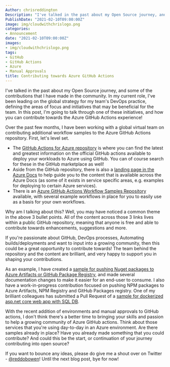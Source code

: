 ```yaml
---
Author: chrisreddington
Description: "I've talked in the past about my Open Source journey, and some of the contributions that I have made in the community. In my current role, I've been leading on the global strategy for my team's DevOps practice, defining the areas of focus and initiatives that may be beneficial for the team. In this post, I'm going to talk through one of these initiatives, and how you can contribute towards the Azure GitHub Actions experience!"
PublishDate: "2021-02-10T09:00:00Z"
image: img/cloudwithchrislogo.png
categories:
- Announcement
date: "2021-02-10T09:00:00Z"
images:
- img/cloudwithchrislogo.png
tags:
- GitHub
- GitHub Actions
- Azure
- Manual Approvals
title: Contributing towards Azure GitHub Actions
---
```

I've talked in the past about my Open Source journey, and some of the contributions that I have made in the community. In my current role, I've been leading on the global strategy for my team's DevOps practice, defining the areas of focus and initiatives that may be beneficial for the team. In this post, I'm going to talk through one of these initiatives, and how you can contribute towards the Azure GitHub Actions experience!

Over the past few months, I have been working with a global virtual team on contributing additional workflow samples to the Azure GitHub Actions repository. First, let's level set.

- The [GitHub Actions for Azure repository](https://github.com/Azure/actions) is where you can find the latest and greatest information on the official GitHub actions available to deploy your workloads to Azure using GitHub. You can of course search for these in the GitHub marketplace as well!
- Aside from the GitHub repository, there is also a [landing page in the Azure Docs](https://docs.microsoft.com/en-us/azure/developer/github/github-actions) to help guide you to the content that is available across the Azure Docs (as some of it exists in service specific areas, e.g. examples for deploying to certain Azure services).
- There is an [Azure GitHub Actions Workflow Samples Repository](https://github.com/Azure/actions-workflow-samples) available, with several example workflows in place for you to easily use as a basis for your own workflows.

Why am I talking about this? Well, you may have noticed a common theme in the above 3 bullet points. All of the content across those 3 links lives within a public GitHub repository, meaning that anyone is free and able to contribute towards enhancements, suggestions and more.

If you're passionate about GitHub, DevOps processes, Automating builds/deployments and want to input into a growing community, then this could be a great opportunity to contribute towards! The team behind the repository and the content are brilliant, and very happy to support you in shaping your contributions.

As an example, I have created a [sample for pushing Nuget packages to Azure Artifacts or GitHub Package Registry](https://github.com/Azure/actions-workflow-samples/blob/master/PackageManagement/nuget.yml), and made several documentation changes to make it easier for an end-user to consume. I also have a work-in-progress contribution focused on pushing NPM packages to Azure Artifacts, NPM Registry and GitHub Packages registry. One of my brilliant colleagues has submitted a Pull Request of a [sample for dockerized asp.net core web app with SQL DB](https://github.com/Azure/actions-workflow-samples/pull/58).

With the recent addition of environments and manual approvals to GitHub actions, I don't think there's a better time to bringing your skills and passion to help a growing community of Azure GitHub actions. Think about those services that you're using day-to-day in an Azure environment. Are there samples already in place? Have you already made something that you could contribute? And could this be the start, or continuation of your journey contributing into open source?

If you want to bounce any ideas, please do give me a shout over on Twitter - [@reddobowen](https://twitter.com/reddobowen)! Until the next blog post, bye for now!